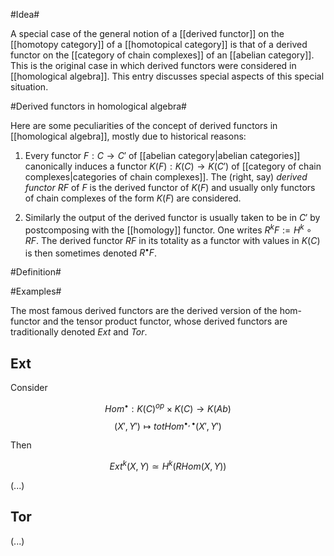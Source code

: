 #Idea#

A special case of the general notion of a [[derived functor]] on the [[homotopy category]] of a [[homotopical category]] is that of a derived functor on the [[category of chain complexes]] of an [[abelian category]]. This is the original case in which derived functors were considered in [[homological algebra]]. This entry discusses special aspects of this special situation.

#Derived functors in homological algebra#

Here are some peculiarities of the concept of derived functors in [[homological algebra]], mostly due to historical reasons:

1. Every functor $F : C \to C'$ of [[abelian category|abelian categories]] canonically induces a functor $K(F) : K(C) \to K(C')$ of [[category of chain complexes|categories of chain complexes]]. The (right, say) _derived functor_ $R F$ of $F$ is the derived functor of $K(F)$ and usually only functors of chain complexes of the form $K(F)$ are considered.

1. Similarly the output of the derived functor is usually taken to be in $C'$ by postcomposing with the [[homology]] functor. One writes $R^k F := H^k \circ R F$. The derived functor $R F$ in its totality as a functor with values in $K(C)$ is then sometimes denoted $R^\bullet F$.


#Definition#

#Examples#

The most famous derived functors are the derived version of the hom-functor and the tensor product functor, whose derived functors are traditionally denoted $Ext$ and $Tor$.

## Ext ##

Consider

$$
  Hom^\bullet : K(C)^{op} \times K(C) \to K(Ab)
$$
$$
  (X', Y') \mapsto tot Hom^{\bullet, \bullet}(X', Y')
$$

Then

$$
  Ext^k(X,Y) \simeq H^k(R Hom(X, Y))
$$

(...)

## Tor ##

(...)